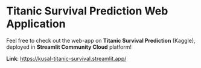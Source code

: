 # Titanic Survival Prediction Web Application
Feel free to check out the web-app on **Titanic Survival Prediction** (Kaggle), deployed in **Streamlit Community Cloud** platform!

**Link**: https://kusal-titanic-survival.streamlit.app/
